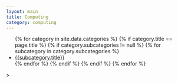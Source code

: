 ```yaml
---
layout: main
title: Computing
category: computing
---
```

<div class="category">  
  <ul class="category-sub-list">
  {% for category in site.data.categories %}
    {% if category.title == page.title %}
      {% if category.subcategories != null %}
        {% for subcategory in category.subcategories %}
          <li class="category-sub-list-enclosure">
            <a class="category-sub-list-link" href="{{site.production_url}}/category{{category.href}}{{subcategory.href}}">
              {{subcategory.title}}
            </a>
          </li>
        {% endfor %}
      {% endif %}
    {% endif %}
  {% endfor %}
  </ul>
</div>>  
